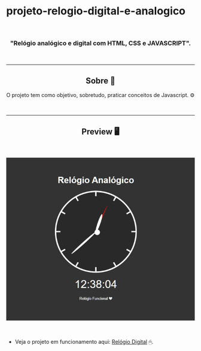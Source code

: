 # projeto-relogio-digital-e-analogico


<br>

<h3 align="center">"Relógio analógico e digital  com HTML, CSS e JAVASCRIPT". </h3>
<br>

<hr>

<h2 align="center">Sobre 📖</h2>
   
   <p align="center">
      O projeto tem como objetivo, sobretudo, praticar conceitos de Javascript. ⚙
   </p>


<br>

---

<h2 align="center">Preview 🖥️</h2>

<br>

   <p align="center">
      <img src="./imgs/relogio-gif.gif"/>
   </p>

<br>

  * Veja o projeto em funcionamento aqui: [Relógio Digital](https://italo-maia.github.io/projeto-relogio-digital-e-analogico/) 🖱.
<br>